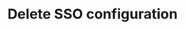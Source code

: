 ---
title: Delete SSO configuration
position: 3
description: Delete an existing SSO configuration
type: get
endpoint: https://chapi.cloudhealthtech.com/v1/sso/unconfigure
parameters:
  - name: client_api_id
    required: no
    content: String that specifies the unique customer API Key that CloudHealth generates. See [How to Get Client API ID](#partner_how-to-get-client-api-id).
right_code_blocks:
  - code_block: |-
      curl -X DELETE -H 'Authorization: Bearer <your_api_key>' -H 'Content-Type: application/json' 'https://chapi.cloudhealthtech.com/v1/sso/unconfigure'
    title: Sample Request
    language: bash
  - code_block: |-
      {"success":"SSO unconfigured for CloudHealth Technologies"}
    title: Sample Response
    language: json
---